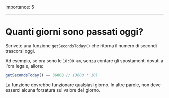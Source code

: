 importance: 5

---

# Quanti giorni sono passati oggi?

Scrivete una funzione `getSecondsToday()` che ritorna il numero di secondi trascorsi oggi.

Ad esempio, se ora sono le `10:00 am`, senza contare gli spostamenti dovuti a l'ora legale, allora:

```js
getSecondsToday() == 36000 // (3600 * 10)
```

La funzione dovrebbe funzionare qualsiasi giorno. In altre parole, non deve esserci alcuna forzatura sul valore del giorno.
